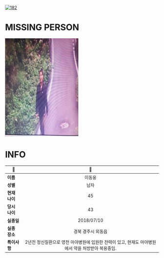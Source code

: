 [![182](https://img.shields.io/badge/%EC%8B%A4%EC%A2%85%EC%8B%A0%EA%B3%A0%EB%8A%94%20%EA%B5%AD%EB%B2%88%EC%97%86%EC%9D%B4-182-blue)](http://safe182.go.kr/index.do)

# MISSING PERSON

<img src="./missing_person.jpg">

# INFO

|🔑|💎|
|--|:--:|
|**이름**|이동웅|
|**성별**|남자|
|**현재 나이**|45|
|**당시 나이**|43|
|**실종일**|2018/07/10|
|**실종 장소**|경북 경주시 외동읍 |
|**특이사항**|2년전 정신질환으로 영천 마야병원에 입원한 전력이 있고, 현재도 마야병원에서 약을 처방받아 복용중임.|
